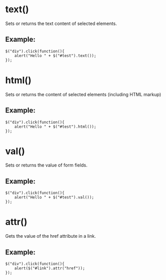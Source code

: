 # text()

Sets or returns the text content of selected elements.

## Example:
```
$("div").click(function(){
    alert("Hello " + $("#test").text());
});
```

# html()
Sets or returns the content of selected elements (including HTML markup)

## Example:
```
$("div").click(function(){
    alert("Hello " + $("#test").html());
});
```
# val()

Sets or returns the value of form fields.

## Example:
```
$("div").click(function(){
    alert("Hello " + $("#test").val());
});
```

# attr()

Gets the value of the href attribute in a link.

## Example:
```
$("div").click(function(){
    alert($("#link").attr("href"));
});
```
